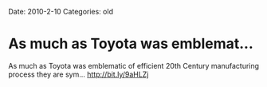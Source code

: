 Date: 2010-2-10
Categories: old

# As much as Toyota was emblemat...

As much as Toyota was emblematic of efficient 20th Century manufacturing process they are sym... <a href="http://bit.ly/9aHLZj" rel="nofollow">http://bit.ly/9aHLZj</a>
